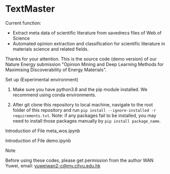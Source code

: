 # TextMaster
Current function:  
- Extract meta data of scientific literature from savedrecs files of Web of Science  
- Automated opinion extraction and classification for scientific literature in materials science and related fields.  
  
Thanks for your attention. This is the source code (demo version) of our Nature Energy submission "Opinion Mining and Deep Learning Methods for Maximising Discoverability of Energy Materials".

Set up (Experimental environment)

1. Make sure you have python3.8 and the pip module installed. We recommend using conda environments.

2. After git clone this repository to local machine, navigate to the root folder of this repository and run `pip install --ignore-installed -r requirements.txt`. Note: if any packages fail to be installed, you may need to install those packages manually by `pip install package_name`.

Introduction of File meta_wos.ipynb

Introduction of File demo.ipynb

Note

Before using these codes, please get permission from the author WAN Yuwei, email: yuweiwan2-c@my.cityu.edu.hk 
